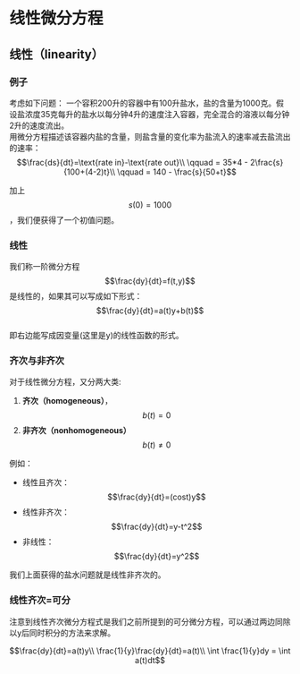 # 线性微分方程
## **线性（linearity）**  
### 例子
考虑如下问题：
一个容积200升的容器中有100升盐水，盐的含量为1000克。假设盐浓度35克每升的盐水以每分钟4升的速度注入容器，完全混合的溶液以每分钟2升的速度流出。  
用微分方程描述该容器内盐的含量，则盐含量的变化率为盐流入的速率减去盐流出的速率：  
$$\frac{ds}{dt}=\text{rate in}-\text{rate out}\\
\qquad = 35*4 - 2\frac{s}{100+(4-2)t}\\
\qquad = 140 - \frac{s}{50+t}$$

加上$$s(0)=1000$$，我们便获得了一个初值问题。

### 线性
我们称一阶微分方程$$\frac{dy}{dt}=f(t,y)$$是线性的，如果其可以写成如下形式：
$$\frac{dy}{dt}=a(t)y+b(t)$$  
即右边能写成因变量(这里是y)的线性函数的形式。  

### 齐次与非齐次
对于线性微分方程，又分两大类:
1. **齐次（homogeneous）**，$$b(t)=0$$  
2. **非齐次（nonhomogeneous）**$$b(t)\neq 0$$  

例如：
+ 线性且齐次：$$\frac{dy}{dt}=(cost)y$$  
+ 线性非齐次：$$\frac{dy}{dt}=y-t^2$$  
+ 非线性： $$\frac{dy}{dt}=y^2$$  

我们上面获得的盐水问题就是线性非齐次的。

### 线性齐次=可分
注意到线性齐次微分方程式是我们之前所提到的可分微分方程，可以通过两边同除以y后同时积分的方法来求解。  

$$\frac{dy}{dt}=a(t)y\\
\frac{1}{y}\frac{dy}{dt}=a(t)\\
\int \frac{1}{y}dy = \int a(t)dt$$  




